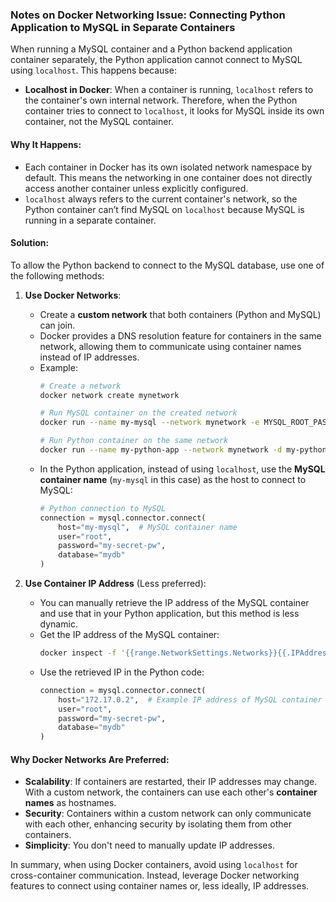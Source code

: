 ### Notes on Docker Networking Issue: Connecting Python Application to MySQL in Separate Containers

When running a MySQL container and a Python backend application container separately, the Python application cannot connect to MySQL using `localhost`. This happens because:

- **Localhost in Docker**: When a container is running, `localhost` refers to the container's own internal network. Therefore, when the Python container tries to connect to `localhost`, it looks for MySQL inside its own container, not the MySQL container.

#### Why It Happens:
- Each container in Docker has its own isolated network namespace by default. This means the networking in one container does not directly access another container unless explicitly configured.
- `localhost` always refers to the current container's network, so the Python container can’t find MySQL on `localhost` because MySQL is running in a separate container.

#### Solution:
To allow the Python backend to connect to the MySQL database, use one of the following methods:

1. **Use Docker Networks**:
   - Create a **custom network** that both containers (Python and MySQL) can join.
   - Docker provides a DNS resolution feature for containers in the same network, allowing them to communicate using container names instead of IP addresses.
   - Example:
     ```bash
     # Create a network
     docker network create mynetwork

     # Run MySQL container on the created network
     docker run --name my-mysql --network mynetwork -e MYSQL_ROOT_PASSWORD=my-secret-pw -d mysql:latest

     # Run Python container on the same network
     docker run --name my-python-app --network mynetwork -d my-python-app:latest
     ```
   - In the Python application, instead of using `localhost`, use the **MySQL container name** (`my-mysql` in this case) as the host to connect to MySQL:
     ```python
     # Python connection to MySQL
     connection = mysql.connector.connect(
         host="my-mysql",  # MySQL container name
         user="root",
         password="my-secret-pw",
         database="mydb"
     )
     ```

2. **Use Container IP Address** (Less preferred):
   - You can manually retrieve the IP address of the MySQL container and use that in your Python application, but this method is less dynamic.
   - Get the IP address of the MySQL container:
     ```bash
     docker inspect -f '{{range.NetworkSettings.Networks}}{{.IPAddress}}{{end}}' my-mysql
     ```
   - Use the retrieved IP in the Python code:
     ```python
     connection = mysql.connector.connect(
         host="172.17.0.2",  # Example IP address of MySQL container
         user="root",
         password="my-secret-pw",
         database="mydb"
     )
     ```

#### Why Docker Networks Are Preferred:
- **Scalability**: If containers are restarted, their IP addresses may change. With a custom network, the containers can use each other's **container names** as hostnames.
- **Security**: Containers within a custom network can only communicate with each other, enhancing security by isolating them from other containers.
- **Simplicity**: You don't need to manually update IP addresses.

In summary, when using Docker containers, avoid using `localhost` for cross-container communication. Instead, leverage Docker networking features to connect using container names or, less ideally, IP addresses.